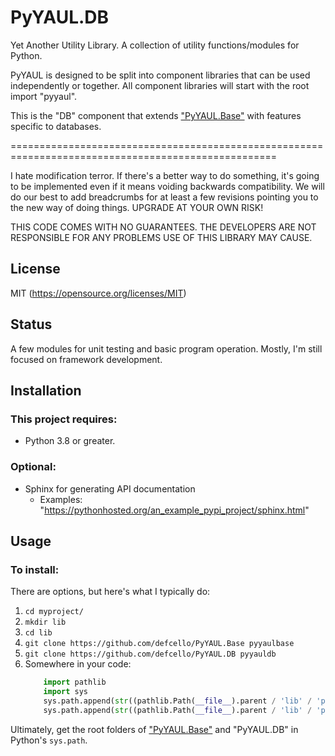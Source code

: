 # PyYAUL.DB
Yet Another Utility Library.  A collection of utility functions/modules for
Python.

PyYAUL is designed to be split into component libraries that can be used
independently or together.  All component libraries will start with the root
import "pyyaul".

This is the "DB" component that extends ["PyYAUL.Base"](https://github.com/defcello/PyYAUL.Base)
with features specific to databases.

====================================================================================================

I hate modification terror.  If there's a better way to do something, it's going to be implemented
even if it means voiding backwards compatibility.  We will do our best to add breadcrumbs for at
least a few revisions pointing you to the new way of doing things.  UPGRADE AT YOUR OWN RISK!

THIS CODE COMES WITH NO GUARANTEES.  THE DEVELOPERS ARE NOT RESPONSIBLE FOR ANY PROBLEMS USE OF THIS
LIBRARY MAY CAUSE.

## License
MIT (https://opensource.org/licenses/MIT)

## Status
A few modules for unit testing and basic program operation.  Mostly, I'm still focused on framework
development.

## Installation
### This project requires:
 - Python 3.8 or greater.

### Optional:
 - Sphinx for generating API documentation
   - Examples: "https://pythonhosted.org/an_example_pypi_project/sphinx.html"

## Usage

### To install:
There are options, but here's what I typically do:

1. `cd myproject/`
2. `mkdir lib`
3. `cd lib`
4. `git clone https://github.com/defcello/PyYAUL.Base pyyaulbase`
5. `git clone https://github.com/defcello/PyYAUL.DB pyyauldb`
6. Somewhere in your code:
   ```python
       import pathlib
       import sys
       sys.path.append(str((pathlib.Path(__file__).parent / 'lib' / 'pyyaulbase').resolve()))
       sys.path.append(str((pathlib.Path(__file__).parent / 'lib' / 'pyyauldb').resolve()))
   ```

Ultimately, get the root folders of ["PyYAUL.Base"](https://github.com/defcello/PyYAUL.Base) and "PyYAUL.DB" in Python's `sys.path`.
